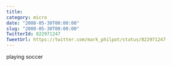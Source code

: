 ```yaml
---
title: 
category: micro
date: "2008-05-30T00:00:00"
slug: "2008-05-30T00:00:00"
TwitterId: 822971247
TweetUrl: https://twitter.com/mark_philpot/status/822971247
---
```


playing soccer
